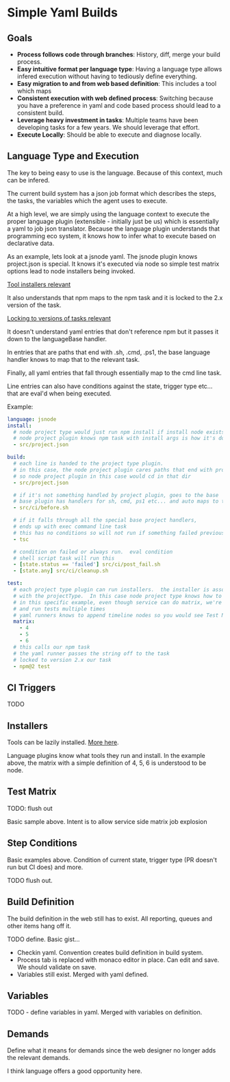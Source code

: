 # Simple Yaml Builds

## Goals

- **Process follows code through branches**: History, diff, merge your build process.
- **Easy intuitive format per language type**: Having a language type allows infered execution without having to tediously define everything.
- **Easy migration to and from web based definition**: This includes a tool which maps 
- **Consistent execution with web defined process**: Switching because you have a preference in yaml and code based process should lead to a consistent build.
- **Leverage heavy investment in tasks**: Multiple teams have been developing tasks for a few years.  We should leverage that effort.
- **Execute Locally**: Should be able to execute and diagnose locally.  

## Language Type and Execution

The key to being easy to use is the language.  Because of this context, much can be infered.

The current build system has a json job format which describes the steps, the tasks, the variables which the agent uses to execute.

At a high level, we are simply using the language context to execute the proper language plugin (extensible - initially just be us) which is essentially a yaml to job json translator.  Because the language plugin understands that programming eco system, it knows how to infer what to execute based on declarative data.

As an example, lets look at a jsnode yaml.  The jsnode plugin knows project.json is special.  It knows it's executed via node so simple test matrix options lead to node installers being invoked.

[Tool installers relevant](tools.md)

It also understands that npm maps to the npm task and it is locked to the 2.x version of the task.

[Locking to versions of tasks relevant](preview.md)

It doesn't understand yaml entries that don't reference npm but it passes it down to the languageBase handler.

In entries that are paths that end with .sh, .cmd, .ps1, the base language handler knows to map that to the relevant task.

Finally, all yaml entries that fall through essentially map to the cmd line task.

Line entries can also have conditions against the state, trigger type etc... that are eval'd when being executed.

Example:

```yaml
language: jsnode
install:
  # node project type would just run npm install if install node exists
  # node project plugin knows npm task with install args is how it's done.
  - src/project.json

build:
  # each line is handed to the project type plugin.
  # in this case, the node project plugin cares paths that end with project.json
  # so node project plugin in this case would cd in that dir 
  - src/project.json

  # if it's not something handled by project plugin, goes to the base
  # base plugin has handlers for sh, cmd, ps1 etc... and auto maps to the appropriate task
  - src/ci/before.sh

  # if it falls through all the special base project handlers, 
  # ends up with exec command line task
  # this has no conditions so will not run if something failed previously
  - tsc

  # condition on failed or always run.  eval condition
  # shell script task will run this 
  - [state.status == 'failed'] src/ci/post_fail.sh
  - [state.any] src/ci/cleanup.sh

test:
  # each project type plugin can run installers.  the installer is associated 
  # with the projectType.  In this case node project type knows how to install node.
  # in this specific example, even though service can do matrix, we're asking to build once
  # and run tests multiple times
  # yaml runners knows to append timeline nodes so you would see Test Node 4.x, Test Node 5.x in run
  matrix:
    - 4
    - 5
    - 6
  # this calls our npm task
  # the yaml runner passes the string off to the task
  # locked to version 2.x our task
  - npm@2 test

```

## CI Triggers

TODO

## Installers

Tools can be lazily installed.  [More here](tools.md).  

Language plugins know what tools they run and install.  In the example above, the matrix with a simple definition of 4, 5, 6 is understood to be node.

## Test Matrix

TODO: flush out

Basic sample above.  Intent is to allow service side matrix job explosion

## Step Conditions

Basic examples above.  Condition of current state, trigger type (PR doesn't run but CI does) and more.

TODO flush out.

## Build Definition

The build definition in the web still has to exist.  All reporting, queues and other items hang off it.

TODO define.  Basic gist...

- Checkin yaml.  Convention creates build definition in build system.
- Process tab is replaced with monaco editor in place.  Can edit and save.  We should validate on save.
- Variables still exist.  Merged with yaml defined.

## Variables

TODO - define variables in yaml.  Merged with variables on definition.

## Demands

Define what it means for demands since the web designer no longer adds the relevant demands. 

I think language offers a good opportunity here.

